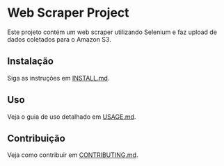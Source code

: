 # Web Scraper Project

Este projeto contém um web scraper utilizando Selenium e faz upload de dados coletados para o Amazon S3.

## Instalação

Siga as instruções em [INSTALL.md](docs/INSTALL.md).

## Uso

Veja o guia de uso detalhado em [USAGE.md](docs/USAGE.md).

## Contribuição

Veja como contribuir em [CONTRIBUTING.md](docs/CONTRIBUTING.md).
